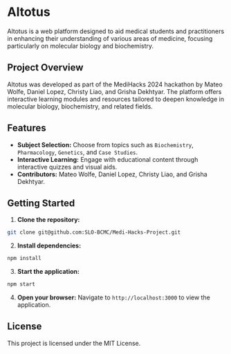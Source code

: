 # Altotus

Altotus is a web platform designed to aid medical students and practitioners in enhancing their understanding of various areas of medicine, focusing particularly on molecular biology and biochemistry.

## Project Overview

Altotus was developed as part of the MediHacks 2024 hackathon by Mateo Wolfe, Daniel Lopez, Christy Liao, and Grisha Dekhtyar. The platform offers interactive learning modules and resources tailored to deepen knowledge in molecular biology, biochemistry, and related fields.

## Features

- **Subject Selection:** Choose from topics such as `Biochemistry`, `Pharmacology`, `Genetics`, and `Case Studies`.
- **Interactive Learning:** Engage with educational content through interactive quizzes and visual aids.
- **Contributors:** Mateo Wolfe, Daniel Lopez, Christy Liao, and Grisha Dekhtyar.

## Getting Started

1. **Clone the repository:**
```sh
git clone git@github.com:SLO-BCMC/Medi-Hacks-Project.git
```
2. **Install dependencies:**
 ```sh
npm install
```
3. **Start the application:**
```sh
npm start
```
4. **Open your browser:**
Navigate to `http://localhost:3000` to view the application.

## License

This project is licensed under the MIT License.


